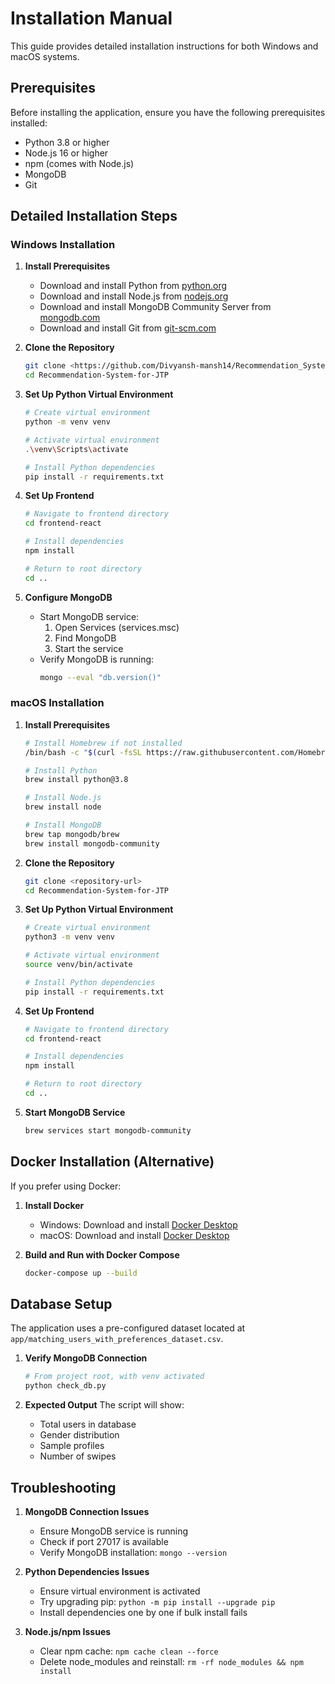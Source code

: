 # Installation Manual

This guide provides detailed installation instructions for both Windows and macOS systems.

## Prerequisites

Before installing the application, ensure you have the following prerequisites installed:

- Python 3.8 or higher
- Node.js 16 or higher
- npm (comes with Node.js)
- MongoDB
- Git

## Detailed Installation Steps

### Windows Installation

1. **Install Prerequisites**
   - Download and install Python from [python.org](https://python.org)
   - Download and install Node.js from [nodejs.org](https://nodejs.org)
   - Download and install MongoDB Community Server from [mongodb.com](https://www.mongodb.com/try/download/community)
   - Download and install Git from [git-scm.com](https://git-scm.com)

2. **Clone the Repository**
   ```bash
   git clone <https://github.com/Divyansh-mansh14/Recommendation_System_JTP.git>
   cd Recommendation-System-for-JTP
   ```

3. **Set Up Python Virtual Environment**
   ```bash
   # Create virtual environment
   python -m venv venv

   # Activate virtual environment
   .\venv\Scripts\activate

   # Install Python dependencies
   pip install -r requirements.txt
   ```

4. **Set Up Frontend**
   ```bash
   # Navigate to frontend directory
   cd frontend-react

   # Install dependencies
   npm install

   # Return to root directory
   cd ..
   ```

5. **Configure MongoDB**
   - Start MongoDB service:
     1. Open Services (services.msc)
     2. Find MongoDB
     3. Start the service
   - Verify MongoDB is running:
     ```bash
     mongo --eval "db.version()"
     ```

### macOS Installation

1. **Install Prerequisites**
   ```bash
   # Install Homebrew if not installed
   /bin/bash -c "$(curl -fsSL https://raw.githubusercontent.com/Homebrew/install/HEAD/install.sh)"

   # Install Python
   brew install python@3.8

   # Install Node.js
   brew install node

   # Install MongoDB
   brew tap mongodb/brew
   brew install mongodb-community
   ```

2. **Clone the Repository**
   ```bash
   git clone <repository-url>
   cd Recommendation-System-for-JTP
   ```

3. **Set Up Python Virtual Environment**
   ```bash
   # Create virtual environment
   python3 -m venv venv

   # Activate virtual environment
   source venv/bin/activate

   # Install Python dependencies
   pip install -r requirements.txt
   ```

4. **Set Up Frontend**
   ```bash
   # Navigate to frontend directory
   cd frontend-react

   # Install dependencies
   npm install

   # Return to root directory
   cd ..
   ```

5. **Start MongoDB Service**
   ```bash
   brew services start mongodb-community
   ```

## Docker Installation (Alternative)

If you prefer using Docker:

1. **Install Docker**
   - Windows: Download and install [Docker Desktop](https://www.docker.com/products/docker-desktop)
   - macOS: Download and install [Docker Desktop](https://www.docker.com/products/docker-desktop)

2. **Build and Run with Docker Compose**
   ```bash
   docker-compose up --build
   ```

## Database Setup

The application uses a pre-configured dataset located at `app/matching_users_with_preferences_dataset.csv`.

1. **Verify MongoDB Connection**
   ```bash
   # From project root, with venv activated
   python check_db.py
   ```

2. **Expected Output**
   The script will show:
   - Total users in database
   - Gender distribution
   - Sample profiles
   - Number of swipes

## Troubleshooting

1. **MongoDB Connection Issues**
   - Ensure MongoDB service is running
   - Check if port 27017 is available
   - Verify MongoDB installation: `mongo --version`

2. **Python Dependencies Issues**
   - Ensure virtual environment is activated
   - Try upgrading pip: `python -m pip install --upgrade pip`
   - Install dependencies one by one if bulk install fails

3. **Node.js/npm Issues**
   - Clear npm cache: `npm cache clean --force`
   - Delete node_modules and reinstall: `rm -rf node_modules && npm install` 
